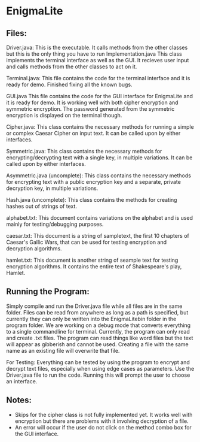# EnigmaLite

## Files:

Driver.java:
This is the executable. It calls methods from the other classes but this is the only thing you have to run Implementation.java This class implements the
terminal interface as well as the GUI. It recieves user input and calls methods from the other classes to act on it.

Terminal.java:
This file contains the code for the terminal interface and it is ready for demo. Finished fixing all the known bugs.

GUI.java
This file contains the code for the GUI interface for EnigmaLite and it is ready for demo. It is working well with both cipher encryption and symmetric encryption. The password generated from the symmetric encryption is displayed on the terminal though.

Cipher.java:
This class contains the necessary methods for running a simple or complex Caesar Cipher on input text. It can be called upon by either interfaces.

Symmetric.java:
This class contains the necessary methods for encrypting/decrypting text with a single key, in multiple variations. It can be called upon by either interfaces.

Asymmetric.java (uncomplete):
This class contains the necessary methods for encrypting text with a public encryption key and a separate, private decryption key, in multiple variations.

Hash.java (uncomplete):
This class contains the methods for creating hashes out of strings of text. 

alphabet.txt:
This document contains variations on the alphabet and is used mainly for testing/debugging purposes.

caesar.txt:
This document is a string of sampletext, the first 10 chapters of Caesar's Gallic Wars, that can be used for testing encryption and decryption algorithms.

hamlet.txt:
This document is another string of seample text for testing encryption algorithms. It contains the entire text of Shakespeare's play, Hamlet.

## Running the Program:
Simply compile and run the Driver.java file while all files are in the same folder. Files can be read from anywhere as long as a path is specified, but
currently they can only be written into the EnigmaLitebin folder in the program folder. We are working on a debug mode that converts everything to a single
commandline for terminal. Currently, the program can only read and create .txt files. The program can read things like word files but the text will appear
as gibberish and cannot be used. Creating a file with the same name as an existing file will overwrite that file.

For Testing:
Everything can be tested by using the program to encrypt and decrypt text files, especially when using edge cases as parameters. Use the Driver.java file to
run the code. Running this will prompt the user to choose an interface.

## Notes:
- Skips for the cipher class is not fully implemented yet. It works well with encryption but there are problems with it involving decryption of a file.
- An error will occur if the user do not click on the method combo box for the GUI interface.
